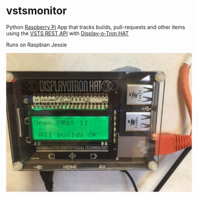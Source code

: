 # vstsmonitor
Python [Raspberry Pi](https://www.raspberrypi.org/products/raspberry-pi-3-model-b/) App that tracks builds, pull-requests and other items using the [VSTS REST API](https://docs.microsoft.com/en-us/rest/api/vsts/build/) with [Display-o-Tron HAT](https://shop.pimoroni.com/products/display-o-tron-hat)

Runs on Raspbian Jessie

![Pi in action](IMG_6011.png)
